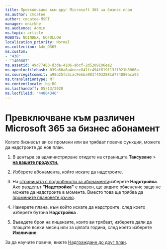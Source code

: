 ```yaml
---
title: Превключване към друг Microsoft 365 за бизнес план
ms.author: cmcatee
author: cmcatee-MSFT
manager: mnirkhe
ms.audience: Admin
ms.topic: article
ROBOTS: NOINDEX, NOFOLLOW
localization_priority: Normal
ms.collection: Adm_O365
ms.custom:
- "438"
- "1400007"
ms.assetid: 49d77463-d3da-4106-abcf-2d5209106ea2
ms.openlocfilehash: 039a60a6a4eece841fc494f619f13f1021b8906a
ms.sourcegitcommit: a98b25fa3cac9ebba983f4932881d774880aca93
ms.translationtype: MT
ms.contentlocale: bg-BG
ms.lasthandoff: 05/13/2020
ms.locfileid: "44064346"
---
```

# <a name="switch-to-a-different-microsoft-365-for-business-subscription"></a>Превключване към различен Microsoft 365 за бизнес абонамент

Когато бизнесът ви се промени или ви трябват повече функции, можете да надстроите до нов план.
  
1. В центъра за администриране отидете на страницата **Таксуване** \> **[на вашите продукти.](https://go.microsoft.com/fwlink/p/?linkid=842054)**

2. Изберете абонамента, който искате да надстроите.

3. На [страницата с подробности за абонамента](https://admin.microsoft.com/AdminPortal/Home#/subscriptions/webdirect%252F0dbaa202-d590-4529-98c2-a5e2ebaac702)изберете **Надстройка**.  Ако разделът **"Надстройка"** е празен, ще видите обяснение защо не можете да надстроите в момента. Вместо това ще трябва да [промените плановете ръчно](https://docs.microsoft.com/microsoft-365/commerce/subscriptions/change-plans-manually?view=o365-worldwide).

4. Намерете плана, към който искате да надстроите, след което изберете бутона **Надстройка** .

5. Въведете броя на лицензите, които ви трябват, изберете дали да плащате всеки месец или за цялата година, след което изберете **Извличане**.

За да научите повече, вижте [Надграждане до друг план](https://docs.microsoft.com/office365/admin/subscriptions-and-billing/upgrade-to-different-plan).
